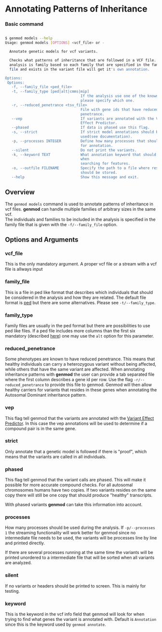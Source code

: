 # Annotating Patterns of Inheritance #


### Basic command ###

```bash

$ genmod models --help
Usage: genmod models [OPTIONS] <vcf_file> or -

  Annotate genetic models for vcf variants.

  Checks what patterns of inheritance that are followed in a VCF file. The
  analysis is family based so each family that are specified in the family
  file and exists in the variant file will get it's own annotation.

Options:
 Options:
   -f, --family_file <ped_file>
   -t, --family_type [ped|alt|cmms|mip]
                                   If the analysis use one of the known setups,
                                   please specify which one.
   -r, --reduced_penetrance <tsv_file>
                                   File with gene ids that have reduced
                                   penetrance.
   --vep                           If variants are annotated with the Variant
                                   Effect Predictor.
   --phased                        If data is phased use this flag.
   -s, --strict                    If strict model annotations should be
                                   used(see documentation).
   -p, --processes INTEGER         Define how many processes that should be use
                                   for annotation.
   --silent                        Do not print the variants.
   -k, --keyword TEXT              What annotation keyword that should be used
                                   when
                                   searching for features.
   -o, --outfile FILENAME          Specify the path to a file where results
                                   should be stored.
   --help                          Show this message and exit.

```

## Overview ##

The ``genmod models`` command is used to annotate patterns of inheritance in vcf files. 
**genmod** can handle multiple families of arbitrary sizes in the same vcf.  
The individuals and families to be included in the analysis is specified in 
the family file that is given with the ``-f/--family_file`` option.

## Options and Arguments ##

### vcf_file ###

This is the only mandatory argument. A proper vcf file or a stream with a vcf file is allways input

### family_file ###

This is a file in ped like format that describes which individuals that should be considered in the analysis and how they are related.
The default file format is [ped](http://pngu.mgh.harvard.edu/~purcell/plink/data.shtml#ped) but there are some alternatives.
Please see ```-t/--family_type```.

### family_type ###

Family files are usually in the ped format but there are possibilities to use ped like files.
If a ped file includes more columns than the first six mandatory (described [here](http://pngu.mgh.harvard.edu/~purcell/plink/data.shtml#ped)) one may use the ```alt``` option for this parameter.

### reduced_penetrance ###

Some phenotypes are known to have reduced penetrance. This means that healthy 
individuals can carry a heterozygous variant without being affected, while others
that have the same variant are affected.
When annotating inheritance patterns with **genmod** the user can provide a tab separated 
file where the first column describes a gene id per row.
Use the flag ```-r/--reduced_penetrance``` to provide this file to genmod.
Genmod will then allow healthy carriers for variants that resides in these genes when
 annotating the Autosomal Dominant inheritance pattern.

### vep ###

This flag tell genmod that the variants are annotated with the [Variant Effect Predictor](http://www.ensembl.org/info/docs/tools/vep/index.html).
In this case the vep annotations will be used to determine if a compound pair is in the same gene.

### strict ###

Only annotate that a genetic model is followed if there is "proof", which means that the variants are called in all individuals.


### phased ###
This flag tell genmod that the variant calls are phased. This will make it possible for more accurate compound checks.
For all autosomal chromosomes humans have two copies. If two variants resides on the same copy there will still be one copy that should produce "healthy" transcripts. 

With phased variants **genmod** can take this information into account.

### processes ###

How many processes should be used during the analysis. If ```-p/--processes 1``` the streaming functionality will work better for genmod since no intermediate file needs to be used, the variants will be processes line by line and printed directly.

If there are several processes running at the same time the variants will be printed unordered to a intermediate file that will be sorted when all variants are analyzed.

### silent ###
 
If no variants or headers should be printed to screen. This is mainly for testing.

### keyword ###

This is the keyword in the vcf info field that genmod will look for when trying to find what genes the variant is annotated with.
Default is ```Annotation``` since this is the keyword used by ```genmod annotate```.



